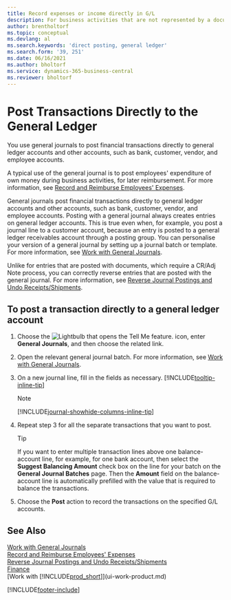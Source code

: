 ```yaml
---
title: Record expenses or income directly in G/L
description: For business activities that are not represented by a document you can create the related transactions by posting journal lines in the General Journal page.
author: brentholtorf
ms.topic: conceptual
ms.devlang: al
ms.search.keywords: 'direct posting, general ledger'
ms.search.form: '39, 251'
ms.date: 06/16/2021
ms.author: bholtorf
ms.service: dynamics-365-business-central
ms.reviewer: bholtorf
---
```

# Post Transactions Directly to the General Ledger

You use general journals to post financial transactions directly to general ledger accounts and other accounts, such as bank, customer, vendor, and employee accounts.  

A typical use of the general journal is to post employees' expenditure of own money during business activities, for later reimbursement. For more information, see [Record and Reimburse Employees' Expenses](finance-how-record-reimburse-employee-expenses.md).

General journals post financial transactions directly to general ledger accounts and other accounts, such as bank, customer, vendor, and employee accounts. Posting with a general journal always creates entries on general ledger accounts. This is true even when, for example, you post a journal line to a customer account, because an entry is posted to a general ledger receivables account through a posting group. You can personalise your version of a general journal by setting up a journal batch or template. For more information, see [Work with General Journals](ui-work-general-journals.md).

Unlike for entries that are posted with documents, which require a CR/Adj Note process, you can correctly reverse entries that are posted with the general journal. For more information, see [Reverse Journal Postings and Undo Receipts/Shipments](finance-how-reverse-journal-posting.md).

## To post a transaction directly to a general ledger account

1. Choose the ![Lightbulb that opens the Tell Me feature.](media/ui-search/search_small.png "Tell me what you want to do") icon, enter **General Journals**, and then choose the related link.
2. Open the relevant general journal batch. For more information, see [Work with General Journals](ui-work-general-journals.md).
3. On a new journal line, fill in the fields as necessary. [!INCLUDE[tooltip-inline-tip](includes/tooltip-inline-tip_md.md)]    

    > [!NOTE]
    > [!INCLUDE[journal-showhide-columns-inline-tip](includes/journal-showhide-columns-inline-tip.md)]
4. Repeat step 3 for all the separate transactions that you want to post.

    > [!TIP]  
    > If you want to enter multiple transaction lines above one balance-account line, for example, for one bank account, then select the **Suggest Balancing Amount** check box on the line for your batch on the **General Journal Batches** page. Then the **Amount** field on the balance-account line is automatically prefilled with the value that is required to balance the transactions.
5. Choose the **Post** action to record the transactions on the specified G/L accounts.

## See Also

[Work with General Journals](ui-work-general-journals.md)  
[Record and Reimburse Employees' Expenses](finance-how-record-reimburse-employee-expenses.md)  
[Reverse Journal Postings and Undo Receipts/Shipments](finance-how-reverse-journal-posting.md)  
[Finance](finance.md)  
[Work with [!INCLUDE[prod_short](includes/prod_short.md)]](ui-work-product.md)  


[!INCLUDE[footer-include](includes/footer-banner.md)]